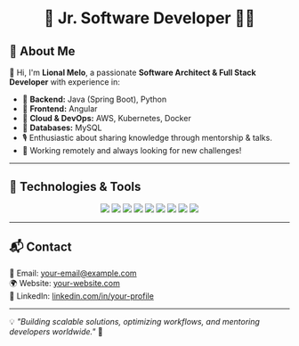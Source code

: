 <h1 align="center">🚀 Jr. Software Developer 👨‍💻</h1>

## 📝 About Me

👋 Hi, I'm **Lional Melo**, a passionate **Software Architect & Full Stack Developer** with experience in:
- 🔹 **Backend:** Java (Spring Boot), Python
- 🔹 **Frontend:** Angular
- 🔹 **Cloud & DevOps:** AWS, Kubernetes, Docker
- 🔹 **Databases:** MySQL
- 🎙️ Enthusiastic about sharing knowledge through mentorship & talks.
- 🏡 Working remotely and always looking for new challenges!

---

## 🚀 Technologies & Tools

<p align="center">
  <img src="https://img.shields.io/badge/Java-ED8B00?style=for-the-badge&logo=java&logoColor=white">
  <img src="https://img.shields.io/badge/Python-3776AB?style=for-the-badge&logo=python&logoColor=white">
  <img src="https://img.shields.io/badge/Angular-DD0031?style=for-the-badge&logo=angular&logoColor=white">
  <img src="https://img.shields.io/badge/Spring-6DB33F?style=for-the-badge&logo=spring&logoColor=white">
  <img src="https://img.shields.io/badge/Docker-2496ED?style=for-the-badge&logo=docker&logoColor=white">
  <img src="https://img.shields.io/badge/Kubernetes-326CE5?style=for-the-badge&logo=kubernetes&logoColor=white">
  <img src="https://img.shields.io/badge/AWS-FF9900?style=for-the-badge&logo=amazonaws&logoColor=white">
  <img src="https://img.shields.io/badge/PostgreSQL-336791?style=for-the-badge&logo=postgresql&logoColor=white">
  <img src="https://img.shields.io/badge/CI/CD-blue?style=for-the-badge&logo=githubactions&logoColor=white">
</p>

---

## 📬 Contact

📧 Email: [your-email@example.com](mailto:your-email@example.com)  
🌍 Website: [your-website.com](https://your-website.com)  
🔗 LinkedIn: [linkedin.com/in/your-profile](https://linkedin.com/in/your-profile)  

---

💡 *"Building scalable solutions, optimizing workflows, and mentoring developers worldwide."* 🚀

